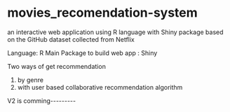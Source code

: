 # movies_recomendation-system

an interactive web application using R language with Shiny package based on the GitHub dataset collected from Netflix

Language: R
Main Package to build web app : Shiny 

Two ways of get recommendation
1. by genre
2. with user based collaborative recommendation algorithm

V2 is comming---------
